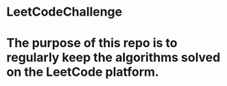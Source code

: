 # LeetCodeChallenge
# The purpose of this repo is to regularly keep the algorithms solved on the LeetCode platform.
